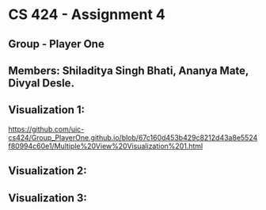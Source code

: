 # CS 424 - Assignment 4
## Group - Player One
## Members: Shiladitya Singh Bhati, Ananya Mate, Divyal Desle.

## Visualization 1:

https://github.com/uic-cs424/Group_PlayerOne.github.io/blob/67c160d453b429c8212d43a8e5524f80994c60e1/Multiple%20View%20Visualization%201.html

## Visualization 2:



## Visualization 3:
